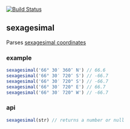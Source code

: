 [![Build Status](https://travis-ci.org/tmcw/sexagesimal.png)](https://travis-ci.org/tmcw/sexagesimal)

## sexagesimal

Parses [sexagesimal coordinates](http://en.wikipedia.org/wiki/Sexagesimal)

### example

```js
sexagesimal('66° 30′ 360″ N') // 66.6
sexagesimal('66° 30′ 720″ S') // -66.7
sexagesimal('66° 30′ 720" S') // -66.7
sexagesimal('66° 30′ 720" E') // 66.7
sexagesimal('66° 30′ 720" W') // -66.7
```

### api

```js
sexagesimal(str) // returns a number or null
```
